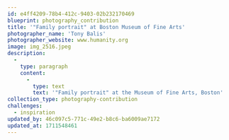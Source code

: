 ```yaml
---
id: e4ff4209-78b4-412c-9403-02b232170469
blueprint: photography_contribution
title: '"Family portrait" at Boston Museum of Fine Arts'
photographer_name: 'Tony Balis'
photographer_website: www.humanity.org
image: img_2516.jpeg
description:
  -
    type: paragraph
    content:
      -
        type: text
        text: '"Family portrait" at the Museum of Fine Arts, Boston'
collection_type: photography-contribution
challenges:
  - inspiration
updated_by: 46c097c5-771c-49e2-b8c6-ba6009ae7172
updated_at: 1711548461
---
```

